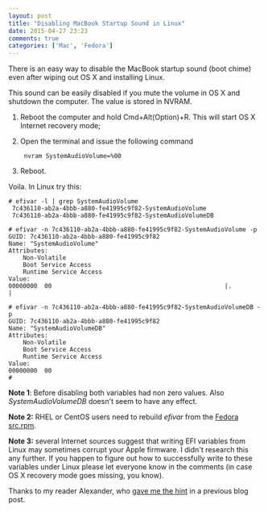 ```yaml
---
layout: post
title: "Disabling MacBook Startup Sound in Linux"
date: 2015-04-27 23:23
comments: true
categories: ['Mac', 'Fedora']
---
```


There is an easy way to disable the MacBook startup sound
(boot chime) even after wiping out OS X and installing Linux.

This sound can be easily disabled if you mute the volume in OS X
and shutdown the computer. The value is stored in NVRAM.


1. Reboot the computer and hold Cmd+Alt(Option)+R. This will start
OS X Internet recovery mode;
2. Open the terminal and issue the following command

        nvram SystemAudioVolume=%00

3. Reboot.

Voila. In Linux try this:

    # efivar -l | grep SystemAudioVolume
     7c436110-ab2a-4bbb-a880-fe41995c9f82-SystemAudioVolume
     7c436110-ab2a-4bbb-a880-fe41995c9f82-SystemAudioVolumeDB
    
    # efivar -n 7c436110-ab2a-4bbb-a880-fe41995c9f82-SystemAudioVolume -p
    GUID: 7c436110-ab2a-4bbb-a880-fe41995c9f82
    Name: "SystemAudioVolume"
    Attributes:
        Non-Volatile
        Boot Service Access
        Runtime Service Access
    Value:
    00000000  00                                                |.               |
    
    # efivar -n 7c436110-ab2a-4bbb-a880-fe41995c9f82-SystemAudioVolumeDB -p
    GUID: 7c436110-ab2a-4bbb-a880-fe41995c9f82
    Name: "SystemAudioVolumeDB"
    Attributes:
        Non-Volatile
        Boot Service Access
        Runtime Service Access
    Value:
    00000000  00 
    #

**Note 1**: Before disabling both variables had non zero values. Also *SystemAudioVolumeDB*
doesn't seem to have any effect.

**Note 2:** RHEL or CentOS users need to rebuild *efivar* from the 
[Fedora src.rpm](https://kojipkgs.fedoraproject.org//packages/efivar/0.14/1.fc22/src/efivar-0.14-1.fc22.src.rpm).

**Note 3:** several Internet sources suggest that writing EFI variables from Linux
may sometimes corrupt your Apple firmware. I didn't research this any further. If you
happen to figure out how to successfully write to these variables under Linux please let
everyone know in the comments (in case OS X recovery mode goes missing, you know).

Thanks to my reader Alexander, who
[gave me the hint](/blog/2015/04/26/installing-red-hat-enterprise-linux-7-on-macbook-air-2015/#disqus_thread)
in a previous blog post.
